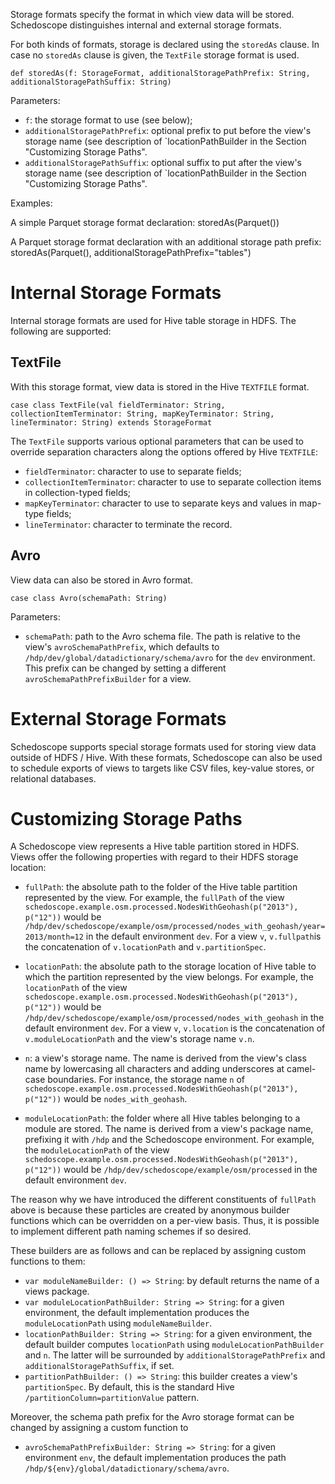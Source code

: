 Storage formats specify the format in which view data will be stored. Schedoscope distinguishes internal and external storage formats. 

For both kinds of formats, storage is declared using the `storedAs` clause. In case no `storedAs` clause is given, the `TextFile` storage format is used.

    def storedAs(f: StorageFormat, additionalStoragePathPrefix: String, additionalStoragePathSuffix: String)

Parameters:
* `f`: the storage format to use (see below);
* `additionalStoragePathPrefix`: optional prefix to put before the view's storage name (see description of `locationPathBuilder in the Section "Customizing Storage Paths".
* `additionalStoragePathSuffix`: optional suffix to put after the view's storage name (see description of `locationPathBuilder in the Section "Customizing Storage Paths".

Examples:

A simple Parquet storage format declaration: 
    storedAs(Parquet())

A Parquet storage format declaration with an additional storage path prefix:
    storedAs(Parquet(), additionalStoragePathPrefix="tables")

# Internal Storage Formats

Internal storage formats are used for Hive table storage in HDFS. The following are supported:

## TextFile

With this storage format, view data is stored in the Hive `TEXTFILE` format.

    case class TextFile(val fieldTerminator: String, collectionItemTerminator: String, mapKeyTerminator: String, lineTerminator: String) extends StorageFormat
  
The `TextFile` supports various optional parameters that can be used to override separation characters along the options offered by Hive `TEXTFILE`:
* `fieldTerminator`: character to use to separate fields;
* `collectionItemTerminator`: character to use to separate collection items in collection-typed fields;
* `mapKeyTerminator`: character to use to separate keys and values in map-type fields;
* `lineTerminator`: character to terminate the record.

## Avro

View data can also be stored in Avro format.

    case class Avro(schemaPath: String)

Parameters:
* `schemaPath`: path to the Avro schema file. The path is relative to the view's `avroSchemaPathPrefix`, which defaults to `/hdp/dev/global/datadictionary/schema/avro` for the `dev` environment. This prefix can be changed by setting a different `avroSchemaPathPrefixBuilder` for a view.

# External Storage Formats

Schedoscope supports special storage formats used for storing view data outside of HDFS / Hive. With these formats, Schedoscope can also be used to schedule exports of views to targets like CSV files, key-value stores, or relational databases.


# Customizing Storage Paths

A Schedoscope view represents a Hive table partition stored in HDFS. Views offer the following properties with regard to their HDFS storage location:

* `fullPath`: the absolute path to the folder of the Hive table partition represented by the view.  For example, the `fullPath` of the view `schedoscope.example.osm.processed.NodesWithGeohash(p("2013"), p("12"))` would be `/hdp/dev/schedoscope/example/osm/processed/nodes_with_geohash/year=2013/month=12` in the default environment `dev`. For a view `v`, `v.fullpath`is the concatenation of `v.locationPath` and `v.partitionSpec`.

* `locationPath`: the absolute path to the storage location of Hive table to which the partition represented by the view belongs. For example, the `locationPath` of the view `schedoscope.example.osm.processed.NodesWithGeohash(p("2013"), p("12"))` would be `/hdp/dev/schedoscope/example/osm/processed/nodes_with_geohash` in the default environment `dev`.  For a view `v`, `v.location` is the concatenation of `v.moduleLocationPath` and the view's storage name `v.n`.

* `n`: a view's storage name. The name is derived from the view's class name by lowercasing all characters and adding underscores at camel-case boundaries. For instance, the storage name `n` of `schedoscope.example.osm.processed.NodesWithGeohash(p("2013"), p("12"))` would be `nodes_with_geohash`.

* `moduleLocationPath`: the folder where all Hive tables belonging to a module are stored. The name is derived from a view's package name, prefixing it with `/hdp` and the Schedoscope environment. For example, the `moduleLocationPath` of the view `schedoscope.example.osm.processed.NodesWithGeohash(p("2013"), p("12"))` would be `/hdp/dev/schedoscope/example/osm/processed` in the default environment `dev`.

The reason why we have introduced the different constituents of `fullPath` above is because these particles are created by anonymous builder functions which can be overridden on a per-view basis. Thus, it is possible to implement different path naming schemes if so desired.

These builders are as follows and can be replaced by assigning custom functions to them:
* `var moduleNameBuilder: () => String`: by default returns the name of a views package.
* `var moduleLocationPathBuilder: String => String`: for a given environment, the default implementation produces the `moduleLocationPath` using `moduleNameBuilder`.
* `locationPathBuilder: String => String`: for a given environment, the default builder computes `locationPath` using `moduleLocationPathBuilder` and `n`. The latter will be surrounded by `additionalStoragePathPrefix` and `additionalStoragePathSuffix`, if set.
* `partitionPathBuilder: () => String`: this builder creates a view's `partitionSpec`. By default, this is the standard Hive `/partitionColumn=partitionValue` pattern.

Moreover, the schema path prefix for the Avro storage format can be changed by assigning a custom function to
* `avroSchemaPathPrefixBuilder: String => String`: for a given environment `env`, the default implementation produces the path `/hdp/${env}/global/datadictionary/schema/avro`.